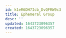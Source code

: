 ```yaml
---
id: k1eR6DH7Icb_DvQFRW9c3
title: Ephemeral Group
desc: ''
updated: 1643723096357
created: 1643723096357
---
```


